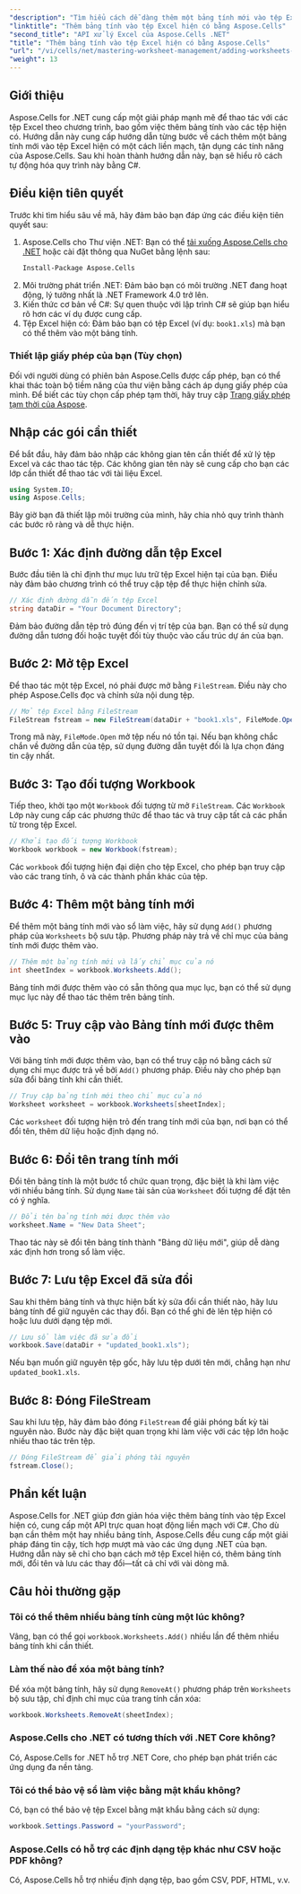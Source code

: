 ```yaml
---
"description": "Tìm hiểu cách dễ dàng thêm một bảng tính mới vào tệp Excel hiện có trong .NET bằng Aspose.Cells. Hướng dẫn từng bước này bao gồm mọi thứ, từ thiết lập môi trường đến lưu tệp Excel đã chỉnh sửa."
"linktitle": "Thêm bảng tính vào tệp Excel hiện có bằng Aspose.Cells"
"second_title": "API xử lý Excel của Aspose.Cells .NET"
"title": "Thêm bảng tính vào tệp Excel hiện có bằng Aspose.Cells"
"url": "/vi/cells/net/mastering-worksheet-management/adding-worksheets-to-existing-excel-file/"
"weight": 13
---
```


## Giới thiệu

Aspose.Cells for .NET cung cấp một giải pháp mạnh mẽ để thao tác với các tệp Excel theo chương trình, bao gồm việc thêm bảng tính vào các tệp hiện có. Hướng dẫn này cung cấp hướng dẫn từng bước về cách thêm một bảng tính mới vào tệp Excel hiện có một cách liền mạch, tận dụng các tính năng của Aspose.Cells. Sau khi hoàn thành hướng dẫn này, bạn sẽ hiểu rõ cách tự động hóa quy trình này bằng C#.

## Điều kiện tiên quyết

Trước khi tìm hiểu sâu về mã, hãy đảm bảo bạn đáp ứng các điều kiện tiên quyết sau:

1. Aspose.Cells cho Thư viện .NET: Bạn có thể [tải xuống Aspose.Cells cho .NET](https://releases.aspose.com/cells/net/) hoặc cài đặt thông qua NuGet bằng lệnh sau:
   ```bash
   Install-Package Aspose.Cells
   ```
2. Môi trường phát triển .NET: Đảm bảo bạn có môi trường .NET đang hoạt động, lý tưởng nhất là .NET Framework 4.0 trở lên.
3. Kiến thức cơ bản về C#: Sự quen thuộc với lập trình C# sẽ giúp bạn hiểu rõ hơn các ví dụ được cung cấp.
4. Tệp Excel hiện có: Đảm bảo bạn có tệp Excel (ví dụ: `book1.xls`) mà bạn có thể thêm vào một bảng tính.

### Thiết lập giấy phép của bạn (Tùy chọn)

Đối với người dùng có phiên bản Aspose.Cells được cấp phép, bạn có thể khai thác toàn bộ tiềm năng của thư viện bằng cách áp dụng giấy phép của mình. Để biết các tùy chọn cấp phép tạm thời, hãy truy cập [Trang giấy phép tạm thời của Aspose](https://purchase.aspose.com/temporary-license/).

## Nhập các gói cần thiết

Để bắt đầu, hãy đảm bảo nhập các không gian tên cần thiết để xử lý tệp Excel và các thao tác tệp. Các không gian tên này sẽ cung cấp cho bạn các lớp cần thiết để thao tác với tài liệu Excel.

```csharp
using System.IO;
using Aspose.Cells;
```

Bây giờ bạn đã thiết lập môi trường của mình, hãy chia nhỏ quy trình thành các bước rõ ràng và dễ thực hiện.

## Bước 1: Xác định đường dẫn tệp Excel

Bước đầu tiên là chỉ định thư mục lưu trữ tệp Excel hiện tại của bạn. Điều này đảm bảo chương trình có thể truy cập tệp để thực hiện chỉnh sửa.

```csharp
// Xác định đường dẫn đến tệp Excel
string dataDir = "Your Document Directory";
```

Đảm bảo đường dẫn tệp trỏ đúng đến vị trí tệp của bạn. Bạn có thể sử dụng đường dẫn tương đối hoặc tuyệt đối tùy thuộc vào cấu trúc dự án của bạn.

## Bước 2: Mở tệp Excel

Để thao tác một tệp Excel, nó phải được mở bằng `FileStream`. Điều này cho phép Aspose.Cells đọc và chỉnh sửa nội dung tệp.

```csharp
// Mở tệp Excel bằng FileStream
FileStream fstream = new FileStream(dataDir + "book1.xls", FileMode.Open);
```

Trong mã này, `FileMode.Open` mở tệp nếu nó tồn tại. Nếu bạn không chắc chắn về đường dẫn của tệp, sử dụng đường dẫn tuyệt đối là lựa chọn đáng tin cậy nhất.

## Bước 3: Tạo đối tượng Workbook

Tiếp theo, khởi tạo một `Workbook` đối tượng từ mở `FileStream`. Các `Workbook` Lớp này cung cấp các phương thức để thao tác và truy cập tất cả các phần tử trong tệp Excel.

```csharp
// Khởi tạo đối tượng Workbook
Workbook workbook = new Workbook(fstream);
```

Các `workbook` đối tượng hiện đại diện cho tệp Excel, cho phép bạn truy cập vào các trang tính, ô và các thành phần khác của tệp.

## Bước 4: Thêm một bảng tính mới

Để thêm một bảng tính mới vào sổ làm việc, hãy sử dụng `Add()` phương pháp của `Worksheets` bộ sưu tập. Phương pháp này trả về chỉ mục của bảng tính mới được thêm vào.

```csharp
// Thêm một bảng tính mới và lấy chỉ mục của nó
int sheetIndex = workbook.Worksheets.Add();
```

Bảng tính mới được thêm vào có sẵn thông qua mục lục, bạn có thể sử dụng mục lục này để thao tác thêm trên bảng tính.

## Bước 5: Truy cập vào Bảng tính mới được thêm vào

Với bảng tính mới được thêm vào, bạn có thể truy cập nó bằng cách sử dụng chỉ mục được trả về bởi `Add()` phương pháp. Điều này cho phép bạn sửa đổi bảng tính khi cần thiết.

```csharp
// Truy cập bảng tính mới theo chỉ mục của nó
Worksheet worksheet = workbook.Worksheets[sheetIndex];
```

Các `worksheet` đối tượng hiện trỏ đến trang tính mới của bạn, nơi bạn có thể đổi tên, thêm dữ liệu hoặc định dạng nó.

## Bước 6: Đổi tên trang tính mới

Đổi tên bảng tính là một bước tổ chức quan trọng, đặc biệt là khi làm việc với nhiều bảng tính. Sử dụng `Name` tài sản của `Worksheet` đối tượng để đặt tên có ý nghĩa.

```csharp
// Đổi tên bảng tính mới được thêm vào
worksheet.Name = "New Data Sheet";
```

Thao tác này sẽ đổi tên bảng tính thành "Bảng dữ liệu mới", giúp dễ dàng xác định hơn trong sổ làm việc.

## Bước 7: Lưu tệp Excel đã sửa đổi

Sau khi thêm bảng tính và thực hiện bất kỳ sửa đổi cần thiết nào, hãy lưu bảng tính để giữ nguyên các thay đổi. Bạn có thể ghi đè lên tệp hiện có hoặc lưu dưới dạng tệp mới.

```csharp
// Lưu sổ làm việc đã sửa đổi
workbook.Save(dataDir + "updated_book1.xls");
```

Nếu bạn muốn giữ nguyên tệp gốc, hãy lưu tệp dưới tên mới, chẳng hạn như `updated_book1.xls`.

## Bước 8: Đóng FileStream

Sau khi lưu tệp, hãy đảm bảo đóng `FileStream` để giải phóng bất kỳ tài nguyên nào. Bước này đặc biệt quan trọng khi làm việc với các tệp lớn hoặc nhiều thao tác trên tệp.

```csharp
// Đóng FileStream để giải phóng tài nguyên
fstream.Close();
```

## Phần kết luận

Aspose.Cells for .NET giúp đơn giản hóa việc thêm bảng tính vào tệp Excel hiện có, cung cấp một API trực quan hoạt động liền mạch với C#. Cho dù bạn cần thêm một hay nhiều bảng tính, Aspose.Cells đều cung cấp một giải pháp đáng tin cậy, tích hợp mượt mà vào các ứng dụng .NET của bạn. Hướng dẫn này sẽ chỉ cho bạn cách mở tệp Excel hiện có, thêm bảng tính mới, đổi tên và lưu các thay đổi—tất cả chỉ với vài dòng mã.

## Câu hỏi thường gặp

### Tôi có thể thêm nhiều bảng tính cùng một lúc không?

Vâng, bạn có thể gọi `workbook.Worksheets.Add()` nhiều lần để thêm nhiều bảng tính khi cần thiết.

### Làm thế nào để xóa một bảng tính?

Để xóa một bảng tính, hãy sử dụng `RemoveAt()` phương pháp trên `Worksheets` bộ sưu tập, chỉ định chỉ mục của trang tính cần xóa:
```csharp
workbook.Worksheets.RemoveAt(sheetIndex);
```

### Aspose.Cells cho .NET có tương thích với .NET Core không?

Có, Aspose.Cells for .NET hỗ trợ .NET Core, cho phép bạn phát triển các ứng dụng đa nền tảng.

### Tôi có thể bảo vệ sổ làm việc bằng mật khẩu không?

Có, bạn có thể bảo vệ tệp Excel bằng mật khẩu bằng cách sử dụng:
```csharp
workbook.Settings.Password = "yourPassword";
```

### Aspose.Cells có hỗ trợ các định dạng tệp khác như CSV hoặc PDF không?
Có, Aspose.Cells hỗ trợ nhiều định dạng tệp, bao gồm CSV, PDF, HTML, v.v.